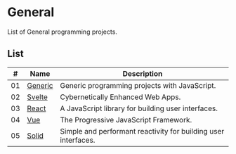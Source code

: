 # General

List of General programming projects.

## List

|  #  | Name                                  | Description                                                                                   |
| ----| --------------------------------------| ----------------------------------------------------------------------------------------------|
|  01 | [Generic](./generic/README.md)        | Generic programming projects with JavaScript.                                                 |
|  02 | [Svelte](./svelte/README.md)          | Cybernetically Enhanced Web Apps.                                                             |
|  03 | [React](./react/README.md)            | A JavaScript library for building user interfaces.                                            |
|  04 | [Vue](./vue/README.md)                | The Progressive JavaScript Framework.                                                         |
|  05 | [Solid](./solid/README.md)            | Simple and performant reactivity for building user interfaces.                                |

